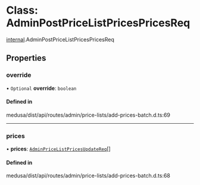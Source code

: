 # Class: AdminPostPriceListPricesPricesReq

[internal](../modules/internal-13.md).AdminPostPriceListPricesPricesReq

## Properties

### override

• `Optional` **override**: `boolean`

#### Defined in

medusa/dist/api/routes/admin/price-lists/add-prices-batch.d.ts:69

___

### prices

• **prices**: [`AdminPriceListPricesUpdateReq`](internal-13.AdminPriceListPricesUpdateReq.md)[]

#### Defined in

medusa/dist/api/routes/admin/price-lists/add-prices-batch.d.ts:68
